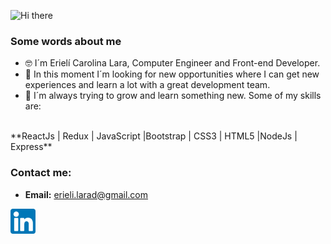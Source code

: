 

![Hi there](https://github.com/erielilara/erielilara/blob/9fe12d226b8a566e1212e2bd69e084f5cff1e50e/assets/Hithere.gif)


### Some words about me
- :nerd_face: I´m Erielí Carolina Lara, Computer Engineer and Front-end Developer. 
- :rocket: In this moment I´m looking for new opportunities where I can get new experiences and learn a lot with a great development team. 
- :star2: I´m always trying to grow and learn something new. Some of my skills are: 
<br>
            **ReactJs | Redux | JavaScript |Bootstrap | CSS3 | HTML5 |NodeJs | Express** 


### Contact me: 

 - **Email:** erieli.larad@gmail.com
  <a href="https://www.linkedin.com/in/erielilara/" target="blank">
<img align="center" src="https://github.com/erielilara/erielilara/blob/d775d75f7acd0107e079fe12b8ee1999c13fd499/assets/linkedin.png" alt="https://www.linkedin.com/in/erielilara/" height="40" width="40" /></a>

<br>








